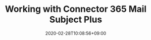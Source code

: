 ---
title: "Working with Connector 365 Mail Subject Plus"
date: 2020-02-28T10:08:56+09:00
description: 
draft: false
collapsible: true
weight: 3
---